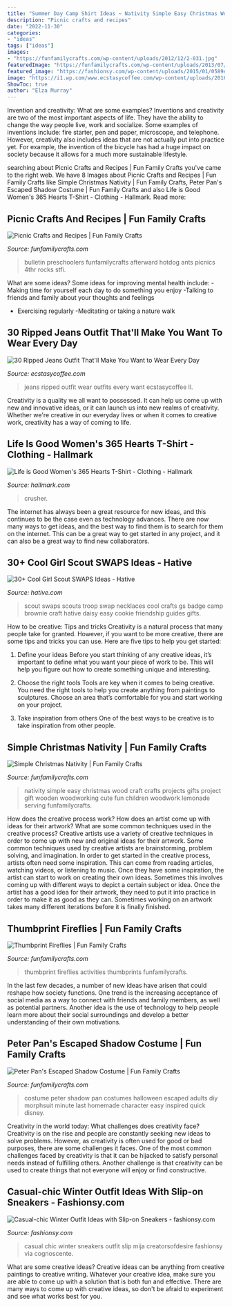 ```yaml
---
title: "Summer Day Camp Shirt Ideas ~ Nativity Simple Easy Christmas Wood Craft Crafts Projects Gifts Project Gift Wooden Woodworking Cute Fun Children Woodwork Lemonade Serving Funfamilycrafts"
description: "Picnic crafts and recipes"
date: "2022-11-30"
categories:
- "ideas"
tags: ["ideas"]
images:
- "https://funfamilycrafts.com/wp-content/uploads/2012/12/2-031.jpg"
featuredImage: "https://funfamilycrafts.com/wp-content/uploads/2013/07/DSC_0032.jpg"
featured_image: "https://fashionsy.com/wp-content/uploads/2015/01/0589eefc723342e3eb461b523797edad.jpg"
image: "https://i1.wp.com/www.ecstasycoffee.com/wp-content/uploads/2016/09/Outfits-with-Ripped-Jeans-1.jpg"
ShowToc: true
author: "Elza Murray"
---
```



Invention and creativity: What are some examples?
Inventions and creativity are two of the most important aspects of life. They have the ability to change the way people live, work and socialize. Some examples of inventions include: fire starter, pen and paper, microscope, and telephone. However, creativity also includes ideas that are not actually put into practice yet. For example, the invention of the bicycle has had a huge impact on society because it allows for a much more sustainable lifestyle.

	

		
searching about Picnic Crafts and Recipes | Fun Family Crafts you've came to the right web. We have 8 Images about Picnic Crafts and Recipes | Fun Family Crafts like Simple Christmas Nativity | Fun Family Crafts, Peter Pan&#039;s Escaped Shadow Costume | Fun Family Crafts and also Life is Good Women&#039;s 365 Hearts T-Shirt - Clothing - Hallmark. Read more:
		
    
## Picnic Crafts And Recipes | Fun Family Crafts

<img loading=lazy src="https://funfamilycrafts.com/wp-content/uploads/2013/07/picnic-crafts.jpg" onerror="this.onerror=null;this.src='https://tse4.mm.bing.net/th?id=OIP.ZyukUrS1QNqZDEFHnJpATAHaKE&amp;pid=15.1';" alt="Picnic Crafts and Recipes | Fun Family Crafts">

_Source: funfamilycrafts.com_

>bulletin preschoolers funfamilycrafts afterward hotdog ants picnics 4thr rocks stfi. 

	

What are some ideas?
Some ideas for improving mental health include: 
-Making time for yourself each day to do something you enjoy 
-Talking to friends and family about your thoughts and feelings 
- Exercising regularly 
-Meditating or taking a nature walk

    
## 30 Ripped Jeans Outfit That&#039;ll Make You Want To Wear Every Day

<img loading=lazy src="https://i1.wp.com/www.ecstasycoffee.com/wp-content/uploads/2016/09/Outfits-with-Ripped-Jeans-1.jpg" onerror="this.onerror=null;this.src='https://tse1.mm.bing.net/th?id=OIP.EpNRtExCbXpy_At-bK4U2gHaLG&amp;pid=15.1';" alt="30 Ripped Jeans Outfit That&#039;ll Make You Want to Wear Every Day">

_Source: ecstasycoffee.com_

>jeans ripped outfit wear outfits every want ecstasycoffee ll. 

	

Creativity is a quality we all want to possessed. It can help us come up with new and innovative ideas, or it can launch us into new realms of creativity. Whether we're creative in our everyday lives or when it comes to creative work, creativity has a way of coming to life.

    
## Life Is Good Women&#039;s 365 Hearts T-Shirt - Clothing - Hallmark

<img loading=lazy src="https://www.hallmark.com/dw/image/v2/AALB_PRD/on/demandware.static/-/Sites-hallmark-master/default/dwde12412d/images/finished-goods/Life-is-Good-Womens-365-Hearts-TShirt-Medium-root-57752M_57752M_01.jpg_Source_Image.jpg?sw=1920" onerror="this.onerror=null;this.src='https://tse3.mm.bing.net/th?id=OIP.pI7A8smQ_S46csx0Kb0eeQHaHa&amp;pid=15.1';" alt="Life is Good Women&#039;s 365 Hearts T-Shirt - Clothing - Hallmark">

_Source: hallmark.com_

>crusher. 

	

The internet has always been a great resource for new ideas, and this continues to be the case even as technology advances. There are now many ways to get ideas, and the best way to find them is to search for them on the internet. This can be a great way to get started in any project, and it can also be a great way to find new collaborators.

    
## 30+ Cool Girl Scout SWAPS Ideas - Hative

<img loading=lazy src="https://hative.com/wp-content/uploads/2014/03/girl-scout-swaps-ideas/13-troop-necklaces-girl-scout-swaps.jpg" onerror="this.onerror=null;this.src='https://tse1.mm.bing.net/th?id=OIP.lG-xGAPb1MoHzTXFi6kv8AHaJ4&amp;pid=15.1';" alt="30+ Cool Girl Scout SWAPS Ideas - Hative">

_Source: hative.com_

>scout swaps scouts troop swap necklaces cool crafts gs badge camp brownie craft hative daisy easy cookie friendship guides gifts. 

	

How to be creative: Tips and tricks
Creativity is a natural process that many people take for granted. However, if you want to be more creative, there are some tips and tricks you can use. Here are five tips to help you get started:
1. Define your ideas
Before you start thinking of any creative ideas, it’s important to define what you want your piece of work to be. This will help you figure out how to create something unique and interesting.

2. Choose the right tools
Tools are key when it comes to being creative. You need the right tools to help you create anything from paintings to sculptures. Choose an area that’s comfortable for you and start working on your project.
3. Take inspiration from others
One of the best ways to be creative is to take inspiration from other people.

    
## Simple Christmas Nativity | Fun Family Crafts

<img loading=lazy src="https://funfamilycrafts.com/wp-content/uploads/2012/12/2-031.jpg" onerror="this.onerror=null;this.src='https://tse4.mm.bing.net/th?id=OIP.OOJUUY2NODJvO8jna5SjTAAAAA&amp;pid=15.1';" alt="Simple Christmas Nativity | Fun Family Crafts">

_Source: funfamilycrafts.com_

>nativity simple easy christmas wood craft crafts projects gifts project gift wooden woodworking cute fun children woodwork lemonade serving funfamilycrafts. 

	

How does the creative process work? How does an artist come up with ideas for their artwork? What are some common techniques used in the creative process?
Creative artists use a variety of creative techniques in order to come up with new and original ideas for their artwork. Some common techniques used by creative artists are brainstorming, problem solving, and imagination. In order to get started in the creative process, artists often need some inspiration. This can come from reading articles, watching videos, or listening to music. Once they have some inspiration, the artist can start to work on creating their own ideas. Sometimes this involves coming up with different ways to depict a certain subject or idea. Once the artist has a good idea for their artwork, they need to put it into practice in order to make it as good as they can. Sometimes working on an artwork takes many different iterations before it is finally finished.

    
## Thumbprint Fireflies | Fun Family Crafts

<img loading=lazy src="https://funfamilycrafts.com/wp-content/uploads/2013/07/DSC_0032.jpg" onerror="this.onerror=null;this.src='https://tse4.mm.bing.net/th?id=OIP.jmVP6Tj32lTAahaoXdRzgwHaKb&amp;pid=15.1';" alt="Thumbprint Fireflies | Fun Family Crafts">

_Source: funfamilycrafts.com_

>thumbprint fireflies activities thumbprints funfamilycrafts. 

	

In the last few decades, a number of new ideas have arisen that could reshape how society functions. One trend is the increasing acceptance of social media as a way to connect with friends and family members, as well as potential partners. Another idea is the use of technology to help people learn more about their social surroundings and develop a better understanding of their own motivations.

    
## Peter Pan&#039;s Escaped Shadow Costume | Fun Family Crafts

<img loading=lazy src="http://funfamilycrafts.com/wp-content/uploads/2013/10/Peter-Pan-Shadow-Costume-9-of-11.jpg" onerror="this.onerror=null;this.src='https://tse4.mm.bing.net/th?id=OIP.boevrqIclq5oIqiGT4LBYwHaNB&amp;pid=15.1';" alt="Peter Pan&#039;s Escaped Shadow Costume | Fun Family Crafts">

_Source: funfamilycrafts.com_

>costume peter shadow pan costumes halloween escaped adults diy morphsuit minute last homemade character easy inspired quick disney. 

	

Creativity in the world today: What challenges does creativity face?
Creativity is on the rise and people are constantly seeking new ideas to solve problems. However, as creativity is often used for good or bad purposes, there are some challenges it faces. One of the most common challenges faced by creativity is that it can be hijacked to satisfy personal needs instead of fulfilling others. Another challenge is that creativity can be used to create things that not everyone will enjoy or find constructive.

    
## Casual-chic Winter Outfit Ideas With Slip-on Sneakers - Fashionsy.com

<img loading=lazy src="https://fashionsy.com/wp-content/uploads/2015/01/0589eefc723342e3eb461b523797edad.jpg" onerror="this.onerror=null;this.src='https://tse1.mm.bing.net/th?id=OIP.RIGqKZlZTBk1tyLw15MeQgHaLH&amp;pid=15.1';" alt="Casual-chic Winter Outfit Ideas with Slip-on Sneakers - fashionsy.com">

_Source: fashionsy.com_

>casual chic winter sneakers outfit slip mija creatorsofdesire fashionsy via cognoscente. 

	

What are some creative ideas?
Creative ideas can be anything from creative paintings to creative writing. Whatever your creative idea, make sure you are able to come up with a solution that is both fun and effective. There are many ways to come up with creative ideas, so don't be afraid to experiment and see what works best for you.

